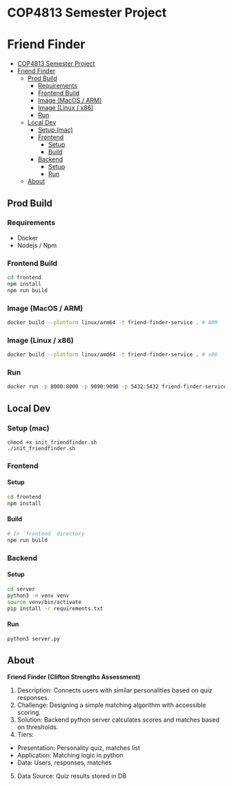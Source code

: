 # COP4813 Semester Project 
# Friend Finder

- [COP4813 Semester Project](#cop4813-semester-project)
- [Friend Finder](#friend-finder)
  - [Prod Build](#prod-build)
    - [Requirements](#requirements)
    - [Frontend Build](#frontend-build)
    - [Image (MacOS / ARM)](#image-macos--arm)
    - [Image (Linux / x86)](#image-linux--x86)
    - [Run](#run)
  - [Local Dev](#local-dev)
    - [Setup (mac)](#setup-mac)
    - [Frontend](#frontend)
      - [Setup](#setup)
      - [Build](#build)
    - [Backend](#backend)
      - [Setup](#setup-1)
      - [Run](#run-1)
  - [About](#about)

## Prod Build

### Requirements
- Docker
- Nodejs / Npm

### Frontend Build
```sh
cd frontend
npm install
npm run build
```

### Image (MacOS / ARM)
```sh
docker build --platform linux/arm64 -t friend-finder-service . # ARM 
```

### Image (Linux / x86)
```sh
docker build --platform linux/amd64 -t friend-finder-service . # x86 
```

### Run
```sh
docker run -p 8000:8000 -p 9090:9090 -p 5432:5432 friend-finder-service
```

## Local Dev

### Setup (mac)
```
chmod +x init_friendfinder.sh
./init_friendfinder.sh
```

### Frontend
#### Setup
```sh
cd frontend
npm install
```

#### Build
```sh
# In `frontend` directory
npm run build
```

### Backend
#### Setup
```sh
cd server
python3 -m venv venv
source venv/bin/activate
pip install -r requirements.txt
```

#### Run
```sh
python3 server.py
```

## About
**Friend Finder (Clifton Strengths Assessment)**
1. Description: Connects users with similar personalities based on quiz responses.
2. Challenge: Designing a simple matching algorithm with accessible scoring.
3. Solution: Backend python server calculates scores and matches based on thresholds.
4. Tiers:
- Presentation: Personality quiz, matches list
- Application: Matching logic in python
- Data: Users, responses, matches
5. Data Source: Quiz results stored in DB